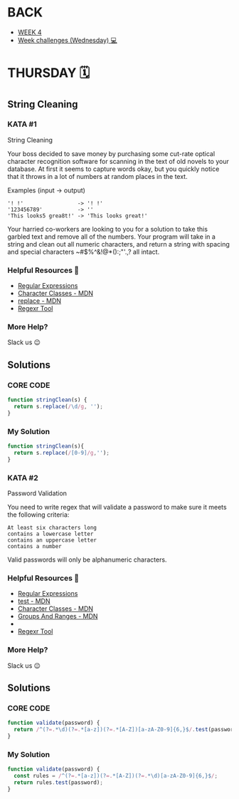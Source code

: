 # BACK
<ul>
<li><a href="https://github.com/Lesdith/core-code-from-scratch-readme/blob/main/Weeks/Week%204%20End%20of%20month%20%26%20pause%20day/Week%204.md"> WEEK 4  </a>
</li>
 <li><a href="https://github.com/Lesdith/core-code-from-scratch-readme/blob/main/Weeks/Week%204%20End%20of%20month%20%26%20pause%20day/Week%20challenges%20(Wednesday).md"> Week challenges (Wednesday) 💻 </a> </li>
</ul>


# THURSDAY 🗓️
## String Cleaning

### KATA #1
String Cleaning

Your boss decided to save money by purchasing some cut-rate optical character recognition software for scanning in the text of old novels to your database. At first it seems to capture words okay, but you quickly notice that it throws in a lot of numbers at random places in the text.

Examples (input -> output)

```
'! !'                 -> '! !'
'123456789'           -> ''
'This looks5 grea8t!' -> 'This looks great!'
```

Your harried co-workers are looking to you for a solution to take this garbled text and remove all of the numbers. Your program will take in a string and clean out all numeric characters, and return a string with spacing and special characters ~#$%^&!@*():;"'.,? all intact.


### Helpful Resources 📖
<ul>
  <li><a href="https://developer.mozilla.org/en-US/docs/Web/JavaScript/Guide/Regular_Expressions">Regular Expressions</a> </li>
  <li><a href="https://developer.mozilla.org/en-US/docs/Web/JavaScript/Guide/Regular_Expressions/Character_Classes">Character Classes - MDN</a> </li>
  <li><a href="https://developer.mozilla.org/en-US/docs/Web/JavaScript/Reference/Global_Objects/String/replace">replace - MDN</a>  </li>
  <li><a href="https://regexr.com/">Regexr Tool</a></li>
</ul>

### More Help?
Slack us 😉

## Solutions
### CORE CODE 
```typescript
function stringClean(s) {
  return s.replace(/\d/g, '');
}
```

### My Solution

```typescript
function stringClean(s){
  return s.replace(/[0-9]/g,''); 
}
```

### KATA #2
Password Validation


You need to write regex that will validate a password to make sure it meets the following criteria:
```
At least six characters long
contains a lowercase letter
contains an uppercase letter
contains a number
```

Valid passwords will only be alphanumeric characters.


### Helpful Resources 📖
<ul>
  <li><a href="https://developer.mozilla.org/en-US/docs/Web/JavaScript/Guide/Regular_Expressions">Regular Expressions</a> </li>
  <li><a href="https://developer.mozilla.org/en-US/docs/Web/JavaScript/Reference/Global_Objects/RegExp/test"> test - MDN </a> </li>
    <li><a href="https://developer.mozilla.org/en-US/docs/Web/JavaScript/Guide/Regular_Expressions/Character_Classes"> Character Classes - MDN</a> </li>
  <li><a href="https://developer.mozilla.org/en-US/docs/Web/JavaScript/Guide/Regular_Expressions/Groups_and_Ranges"> Groups And Ranges - MDN</a> </li> 
    <li><a href="https://developer.mozilla.org/en-US/docs/Web/JavaScript/Guide/Regular_Expressions/Quantifiers"Quantifiers - MDN</a> </li> 
    <li><a href="https://regexr.com/">Regexr Tool</a> </li>
</ul>

### More Help?
Slack us 😉

## Solutions
### CORE CODE 
```typescript
function validate(password) {
  return /^(?=.*\d)(?=.*[a-z])(?=.*[A-Z])[a-zA-Z0-9]{6,}$/.test(password);
}
```

### My Solution
```typescript
function validate(password) {
  const rules = /^(?=.*[a-z])(?=.*[A-Z])(?=.*\d)[a-zA-Z0-9]{6,}$/;
  return rules.test(password);
}
```


